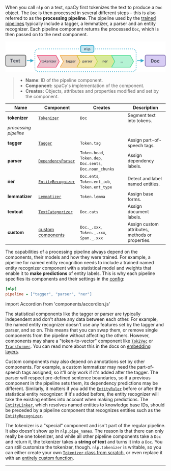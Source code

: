 When you call `nlp` on a text, spaCy first tokenizes the text to produce a `Doc`
object. The `Doc` is then processed in several different steps – this is also
referred to as the **processing pipeline**. The pipeline used by the
[trained pipelines](/models) typically include a tagger, a lemmatizer, a parser
and an entity recognizer. Each pipeline component returns the processed `Doc`,
which is then passed on to the next component.

![The processing pipeline](../../images/pipeline.svg)

> - **Name**: ID of the pipeline component.
> - **Component:** spaCy's implementation of the component.
> - **Creates:** Objects, attributes and properties modified and set by the
>   component.

| Name                  | Component                                                          | Creates                                                   | Description                                      |
| --------------------- | ------------------------------------------------------------------ | --------------------------------------------------------- | ------------------------------------------------ |
| **tokenizer**         | [`Tokenizer`](/api/tokenizer)                                      | `Doc`                                                     | Segment text into tokens.                        |
| _processing pipeline_ |                                                                    |                                                           |
| **tagger**            | [`Tagger`](/api/tagger)                                            | `Token.tag`                                               | Assign part-of-speech tags.                      |
| **parser**            | [`DependencyParser`](/api/dependencyparser)                        | `Token.head`, `Token.dep`, `Doc.sents`, `Doc.noun_chunks` | Assign dependency labels.                        |
| **ner**               | [`EntityRecognizer`](/api/entityrecognizer)                        | `Doc.ents`, `Token.ent_iob`, `Token.ent_type`             | Detect and label named entities.                 |
| **lemmatizer**        | [`Lemmatizer`](/api/lemmatizer)                                    | `Token.lemma`                                             | Assign base forms.                               |
| **textcat**           | [`TextCategorizer`](/api/textcategorizer)                          | `Doc.cats`                                                | Assign document labels.                          |
| **custom**            | [custom components](/usage/processing-pipelines#custom-components) | `Doc._.xxx`, `Token._.xxx`, `Span._.xxx`                  | Assign custom attributes, methods or properties. |

The capabilities of a processing pipeline always depend on the components, their
models and how they were trained. For example, a pipeline for named entity
recognition needs to include a trained named entity recognizer component with a
statistical model and weights that enable it to **make predictions** of entity
labels. This is why each pipeline specifies its components and their settings in
the [config](/usage/training#config):

```ini
[nlp]
pipeline = ["tagger", "parser", "ner"]
```

import Accordion from 'components/accordion.js'

<Accordion title="Does the order of pipeline components matter?" id="pipeline-components-order">

The statistical components like the tagger or parser are typically independent
and don't share any data between each other. For example, the named entity
recognizer doesn't use any features set by the tagger and parser, and so on.
This means that you can swap them, or remove single components from the pipeline
without affecting the others. However, components may share a "token-to-vector"
component like [`Tok2Vec`](/api/tok2vec) or [`Transformer`](/api/transformer).
You can read more about this in the docs on
[embedding layers](/usage/embeddings-transformers#embedding-layers).

Custom components may also depend on annotations set by other components. For
example, a custom lemmatizer may need the part-of-speech tags assigned, so it'll
only work if it's added after the tagger. The parser will respect pre-defined
sentence boundaries, so if a previous component in the pipeline sets them, its
dependency predictions may be different. Similarly, it matters if you add the
[`EntityRuler`](/api/entityruler) before or after the statistical entity
recognizer: if it's added before, the entity recognizer will take the existing
entities into account when making predictions. The
[`EntityLinker`](/api/entitylinker), which resolves named entities to knowledge
base IDs, should be preceded by a pipeline component that recognizes entities
such as the [`EntityRecognizer`](/api/entityrecognizer).

</Accordion>

<Accordion title="Why is the tokenizer special?" id="pipeline-components-tokenizer">

The tokenizer is a "special" component and isn't part of the regular pipeline.
It also doesn't show up in `nlp.pipe_names`. The reason is that there can only
really be one tokenizer, and while all other pipeline components take a `Doc`
and return it, the tokenizer takes a **string of text** and turns it into a
`Doc`. You can still customize the tokenizer, though. `nlp.tokenizer` is
writable, so you can either create your own
[`Tokenizer` class from scratch](/usage/linguistic-features#native-tokenizers),
or even replace it with an
[entirely custom function](/usage/linguistic-features#custom-tokenizer).

</Accordion>

---
